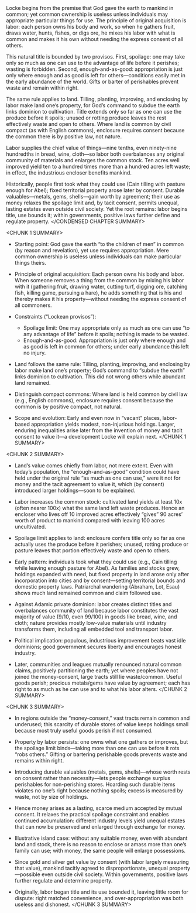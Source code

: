 <CONDENSED CHAPTER SUMMARY>
Locke begins from the premise that God gave the earth to mankind in common; yet common ownership is useless unless individuals may appropriate particular things for use. The principle of original acquisition is labor: each person owns his body and work, so when he gathers fruit, draws water, hunts, fishes, or digs ore, he mixes his labor with what is common and makes it his own without needing the express consent of all others.

This natural title is bounded by two provisos. First, spoilage: one may take only so much as one can use to the advantage of life before it perishes; wasting is forbidden. Second, enough-and-as-good: appropriation is just only where enough and as good is left for others—conditions easily met in the early abundance of the world. Gifts or barter of perishables prevent waste and remain within right.

The same rule applies to land. Tilling, planting, improving, and enclosing by labor make land one’s property, for God’s command to subdue the earth links dominion to cultivation. Title extends only so far as one can use the produce before it spoils; unused or rotting produce leaves the rest effectively waste and open to others. Where land is common by civil compact (as with English commons), enclosure requires consent because the common there is by positive law, not nature.

Labor supplies the chief value of things—nine tenths, even ninety-nine hundredths in bread, wine, cloth—so labor both overbalances any original community of materials and enlarges the common stock. Ten acres well improved yield ten to a hundred times more than a hundred acres left waste; in effect, the industrious encloser benefits mankind.

Historically, people first took what they could use (Cain tilling with pasture enough for Abel); fixed territorial property arose later by consent. Durable valuables—metals, gems, shells—gain worth by agreement; their use as money relaxes the spoilage limit and, by tacit consent, permits unequal, lasting estates even outside civil society. Yet the root remains: labor begins title, use bounds it; within governments, positive laws further define and regulate property.
</CONDENSED CHAPTER SUMMARY>

<CHUNK 1 SUMMARY>
- Starting point: God gave the earth “to the children of men” in common (by reason and revelation), yet use requires appropriation. Mere common ownership is useless unless individuals can make particular things theirs.

- Principle of original acquisition: Each person owns his body and labor. When someone removes a thing from the common by mixing his labor with it (gathering fruit, drawing water, cutting turf, digging ore, catching fish, killing game, pursuing a hare), he adds something that is his and thereby makes it his property—without needing the express consent of all commoners.

- Constraints (“Lockean provisos”):
  - Spoilage limit: One may appropriate only as much as one can use “to any advantage of life” before it spoils; nothing is made to be wasted.
  - Enough-and-as-good: Appropriation is just only where enough and as good is left in common for others; under early abundance this left no injury.

- Land follows the same rule: Tilling, planting, improving, and enclosing by labor make land one’s property; God’s command to “subdue the earth” links dominion to cultivation. This did not wrong others while abundant land remained.

- Distinguish compact commons: Where land is held common by civil law (e.g., English commons), enclosure requires consent because the common is by positive compact, not natural.

- Scope and evolution: Early and even now in “vacant” places, labor-based appropriation yields modest, non-injurious holdings. Larger, enduring inequalities arise later from the invention of money and tacit consent to value it—a development Locke will explain next.
</CHUNK 1 SUMMARY>

<CHUNK 2 SUMMARY>
- Land’s value comes chiefly from labor, not mere extent. Even with today’s population, the “enough-and-as-good” condition could have held under the original rule “as much as one can use,” were it not for money and the tacit agreement to value it, which (by consent) introduced larger holdings—soon to be explained.

- Labor increases the common stock: cultivated land yields at least 10x (often nearer 100x) what the same land left waste produces. Hence an encloser who lives off 10 improved acres effectively “gives” 90 acres’ worth of product to mankind compared with leaving 100 acres uncultivated.

- Spoilage limit applies to land: enclosure confers title only so far as one actually uses the produce before it perishes; unused, rotting produce or pasture leaves that portion effectively waste and open to others.

- Early pattern: individuals took what they could use (e.g., Cain tilling while leaving enough pasture for Abel). As families and stocks grew, holdings expanded with need, but fixed property in land arose only after incorporation into cities and by consent—setting territorial bounds and domestic property laws. Patriarchal wandering (Abraham, Lot, Esau) shows much land remained common and claim followed use.

- Against Adamic private dominion: labor creates distinct titles and overbalances community of land because labor constitutes the vast majority of value (9/10, even 99/100) in goods like bread, wine, and cloth; nature provides mostly low-value materials until industry transforms them, including all embedded tool and transport labor.

- Political implication: populous, industrious improvement beats vast idle dominions; good government secures liberty and encourages honest industry.

- Later, communities and leagues mutually renounced natural common claims, positively partitioning the earth; yet where peoples have not joined the money-consent, large tracts still lie waste/common. Useful goods perish; precious metals/gems have value by agreement; each has right to as much as he can use and to what his labor alters.
</CHUNK 2 SUMMARY>

<CHUNK 3 SUMMARY>
- In regions outside the “money-consent,” vast tracts remain common and underused; this scarcity of durable stores of value keeps holdings small because most truly useful goods perish if not consumed.

- Property by labor persists: one owns what one gathers or improves, but the spoilage limit binds—taking more than one can use before it rots “robs others.” Gifting or bartering perishable goods prevents waste and remains within right.

- Introducing durable valuables (metals, gems, shells)—whose worth rests on consent rather than necessity—lets people exchange surplus perishables for non-perishing stores. Hoarding such durable items violates no one’s right because nothing spoils; excess is measured by waste, not by size of holdings.

- Hence money arises as a lasting, scarce medium accepted by mutual consent. It relaxes the practical spoilage constraint and enables continued accumulation: different industry levels yield unequal estates that can now be preserved and enlarged through exchange for money.

- Illustrative island case: without any suitable money, even with abundant land and stock, there is no reason to enclose or amass more than one’s family can use; with money, the same people will enlarge possessions.

- Since gold and silver get value by consent (with labor largely measuring that value), mankind tacitly agreed to disproportionate, unequal property—possible even outside civil society. Within governments, positive laws further regulate and determine property.

- Originally, labor began title and its use bounded it, leaving little room for dispute: right matched convenience, and over-appropriation was both useless and dishonest.
</CHUNK 3 SUMMARY>